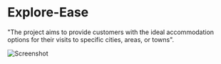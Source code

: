 # Explore-Ease
"The project aims to provide customers with the ideal accommodation options for their visits to specific cities, areas, or towns".

![ Screenshot ](Home.png)
